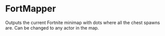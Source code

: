 # FortMapper
Outputs the current Fortnite minimap with dots where all the chest spawns are. Can be changed to any actor in the map.
